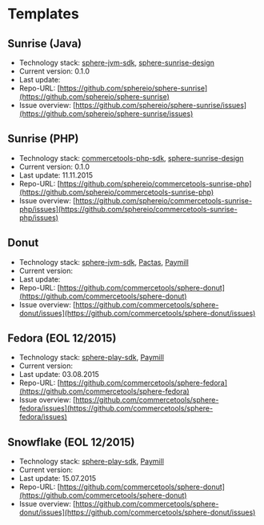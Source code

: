 # Templates

## Sunrise (Java)

* Technology stack: [sphere-jvm-sdk](https://github.com/sphereio/sphere-jvm-sdk), [sphere-sunrise-design](https://github.com/sphereio/sphere-sunrise-design)
* Current version: 0.1.0
* Last update:
* Repo-URL: [https://github.com/sphereio/sphere-sunrise](https://github.com/sphereio/sphere-sunrise)
* Issue overview: [https://github.com/sphereio/sphere-sunrise/issues](https://github.com/sphereio/sphere-sunrise/issues)

## Sunrise (PHP)

* Technology stack: [commercetools-php-sdk](https://github.com/sphereio/commercetools-php-sdk), [sphere-sunrise-design](https://github.com/sphereio/sphere-sunrise-design)
* Current version: 0.1.0
* Last update: 11.11.2015
* Repo-URL: [https://github.com/sphereio/commercetools-sunrise-php](https://github.com/sphereio/commercetools-sunrise-php)
* Issue overview: [https://github.com/sphereio/commercetools-sunrise-php/issues](https://github.com/sphereio/commercetools-sunrise-php/issues)

## Donut

* Technology stack: [sphere-jvm-sdk](https://github.com/sphereio/sphere-jvm-sdk), [Pactas](http://www.pactas.com/), [Paymill](https://www.paymill.com/)
* Current version:
* Last update:
* Repo-URL: [https://github.com/commercetools/sphere-donut](https://github.com/commercetools/sphere-donut)
* Issue overview: [https://github.com/commercetools/sphere-donut/issues](https://github.com/commercetools/sphere-donut/issues)

## Fedora (EOL 12/2015)

* Technology stack: [sphere-play-sdk](https://github.com/commercetools/sphere-play-sdk), [Paymill](https://www.paymill.com/)
* Current version:
* Last update: 03.08.2015
* Repo-URL: [https://github.com/commercetools/sphere-fedora](https://github.com/commercetools/sphere-fedora)
* Issue overview: [https://github.com/commercetools/sphere-fedora/issues](https://github.com/commercetools/sphere-fedora/issues)

## Snowflake (EOL 12/2015)

* Technology stack: [sphere-play-sdk](https://github.com/commercetools/sphere-play-sdk), [Paymill](https://www.paymill.com/)
* Current version:
* Last update: 15.07.2015
* Repo-URL: [https://github.com/commercetools/sphere-donut](https://github.com/commercetools/sphere-donut)
* Issue overview: [https://github.com/commercetools/sphere-donut/issues](https://github.com/commercetools/sphere-donut/issues)